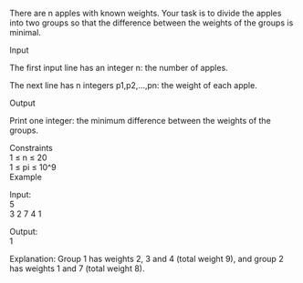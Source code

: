 There are n apples with known weights. Your task is to divide the apples into two groups so that the difference between the weights of the groups is minimal.

Input

The first input line has an integer n: the number of apples.

The next line has n integers p1,p2,…,pn: the weight of each apple.

Output

Print one integer: the minimum difference between the weights of the groups.

Constraints<br>
1 ≤ n ≤ 20<br>
1 ≤ pi ≤ 10^9<br>
Example

Input:<br>
5<br>
3 2 7 4 1

Output:<br>
1

Explanation: Group 1 has weights 2, 3 and 4 (total weight 9), and group 2 has weights 1 and 7 (total weight 8).
